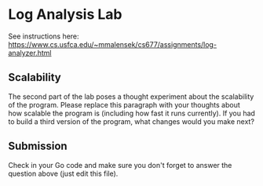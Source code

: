 # Log Analysis Lab

See instructions here: https://www.cs.usfca.edu/~mmalensek/cs677/assignments/log-analyzer.html

## Scalability

The second part of the lab poses a thought experiment about the scalability of the program. Please replace this
paragraph with your thoughts about how scalable the program is (including how fast it runs currently).
If you had to build a third version of the program, what changes would you make next?

## Submission

Check in your Go code and make sure you don't forget to answer the question above (just edit this file).

